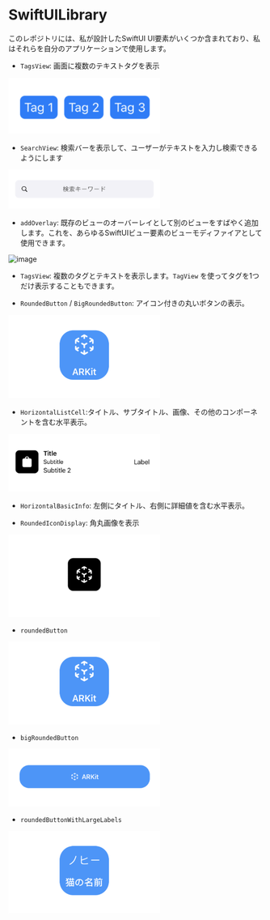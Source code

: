 # SwiftUILibrary

このレポジトリには、私が設計したSwiftUI UI要素がいくつか含まれており、私はそれらを自分のアプリケーションで使用します。

- `TagsView`: ​画面に複数のテキストタグを表示

<img width="300" alt="image" src="https://raw.githubusercontent.com/mszmagic/SwiftUILibrary/master/Images/TagsView.png">

- `SearchView`: 検索バーを表示して、ユーザーがテキストを入力し検索できるようにします

<img width="300" alt="image" src="https://raw.githubusercontent.com/mszmagic/SwiftUILibrary/master/Images/SearchTextFieldView.png">

- `addOverlay`: 既存のビューのオーバーレイとして別のビューをすばやく追加します。これを、あらゆるSwiftUIビュー要素のビューモディファイアとして使用できます。

<img width="300" alt="image" src="https://raw.githubusercontent.com/mszmagic/SwiftUILibrary/master/Images/overlayExample.png">

- `TagsView`: 複数のタグとテキストを表示します。`TagView` を使ってタグを1つだけ表示することもできます。

- `RoundedButton` / `BigRoundedButton`: アイコン付きの丸いボタンの表示。

<img width="300" alt="image" src="https://raw.githubusercontent.com/mszmagic/SwiftUILibrary/master/Images/roundedButton.png">

- `HorizontalListCell`: ​タイトル、サブタイトル、画像、その他のコンポーネントを含む水平表示。

<img width="300" alt="image" src="https://raw.githubusercontent.com/mszmagic/SwiftUILibrary/master/Images/HorizontalListCell.png">

- `HorizontalBasicInfo`: 左側にタイトル、右側に詳細値を含む水平表示。

- `RoundedIconDisplay`: 角丸画像を表示

<img width="300" alt="image" src="https://raw.githubusercontent.com/mszmagic/SwiftUILibrary/master/Images/RoundedIconDisplay.png">

-  `roundedButton`

<img width="300" alt="image" src="https://raw.githubusercontent.com/mszmagic/SwiftUILibrary/master/Images/roundedButton.png">

- `bigRoundedButton`

<img width="300" alt="image" src="https://raw.githubusercontent.com/mszmagic/SwiftUILibrary/master/Images/BigRoundedButton.png">

- `roundedButtonWithLargeLabels`

<img width="300" alt="image" src="https://raw.githubusercontent.com/mszmagic/SwiftUILibrary/master/Images/roundedButtonWithLargeLabels.png">

